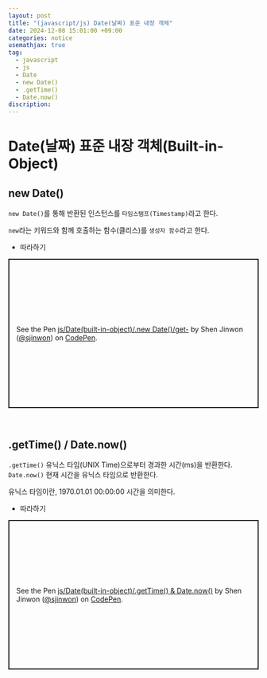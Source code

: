 ```yaml
---
layout: post
title: "(javascript/js) Date(날짜) 표준 내장 객체"
date: 2024-12-08 15:01:00 +09:00
categories: notice
usemathjax: true
tag:
  - javascript
  - js
  - Date
  - new Date()
  - .getTime()
  - Date.now()
discription:
---
```


# Date(날짜) 표준 내장 객체(Built-in-Object)

## new Date()

`new Date()`를 통해 반환된 인스턴스를 `타임스탬프(Timestamp)`라고 한다.

`new`라는 키워드와 함께 호출하는 함수(클리스)를 `생성자 함수`라고 한다.

- 따라하기

<p class="codepen" data-height="300" data-default-tab="js,result" data-slug-hash="pvzyLPv" data-pen-title="js/Date(built-in-object)/.new Date()/get-" data-user="sjinwon" style="height: 300px; box-sizing: border-box; display: flex; align-items: center; justify-content: center; border: 2px solid; margin: 1em 0; padding: 1em;">
  <span>See the Pen <a href="https://codepen.io/sjinwon/pen/pvzyLPv">
  js/Date(built-in-object)/.new Date()/get-</a> by Shen Jinwon (<a href="https://codepen.io/sjinwon">@sjinwon</a>)
  on <a href="https://codepen.io">CodePen</a>.</span>
</p>
<script async src="https://cpwebassets.codepen.io/assets/embed/ei.js"></script>

<br>

## .getTime() / Date.now()

`.getTime()` 유닉스 타임(UNIX Time)으로부터 경과한 시간(ms)을 반환한다.
`Date.now()` 현재 시간을 유닉스 타임으로 반환한다.

유닉스 타임이란, 1970.01.01 00:00:00 시간을 의미한다.

- 따라하기

<p class="codepen" data-height="300" data-default-tab="js,result" data-slug-hash="QwLNmgL" data-pen-title="js/Date(built-in-object)/.getTime() &amp;amp; Date.now()" data-user="sjinwon" style="height: 300px; box-sizing: border-box; display: flex; align-items: center; justify-content: center; border: 2px solid; margin: 1em 0; padding: 1em;">
  <span>See the Pen <a href="https://codepen.io/sjinwon/pen/QwLNmgL">
  js/Date(built-in-object)/.getTime() &amp; Date.now()</a> by Shen Jinwon (<a href="https://codepen.io/sjinwon">@sjinwon</a>)
  on <a href="https://codepen.io">CodePen</a>.</span>
</p>
<script async src="https://cpwebassets.codepen.io/assets/embed/ei.js"></script>
